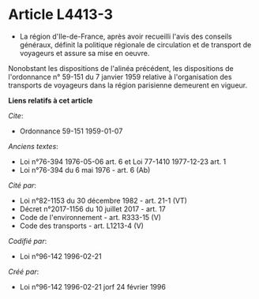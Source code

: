 # Article L4413-3

- La région d'Ile-de-France, après avoir recueilli l'avis des conseils généraux, définit la politique régionale de
circulation et de transport de voyageurs et assure sa mise en oeuvre.

Nonobstant les dispositions de l'alinéa précédent, les dispositions de l'ordonnance n° 59-151 du 7 janvier 1959 relative à
l'organisation des transports de voyageurs dans la région parisienne demeurent en vigueur.

**Liens relatifs à cet article**

_Cite_:

  - Ordonnance 59-151 1959-01-07

_Anciens textes_:

  - Loi n°76-394 1976-05-06 art. 6 et Loi 77-1410 1977-12-23 art. 1
  - Loi n°76-394 du 6 mai 1976 - art. 6 (Ab)

_Cité par_:

  - Loi n°82-1153 du 30 décembre 1982 - art. 21-1 (VT)
  - Décret n°2017-1156 du 10 juillet 2017 - art. 17
  - Code de l'environnement - art. R333-15 (V)
  - Code des transports - art. L1213-4 (V)

_Codifié par_:

  - Loi n°96-142 1996-02-21

_Créé par_:

  - Loi n°96-142 1996-02-21 jorf 24 février 1996

